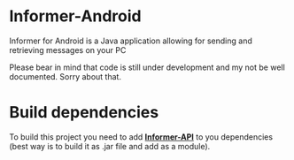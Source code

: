 # Informer-Android
Informer for Android is a Java application allowing for sending and retrieving messages on your PC

Please bear in mind that code is still under development and my not be well documented. Sorry about that.

# Build dependencies
To build this project you need to add <b><a href="https://github.com/Waszker/Informer-API">Informer-API</a></b> to you dependencies (best way is to build it as .jar file and add as a module).

